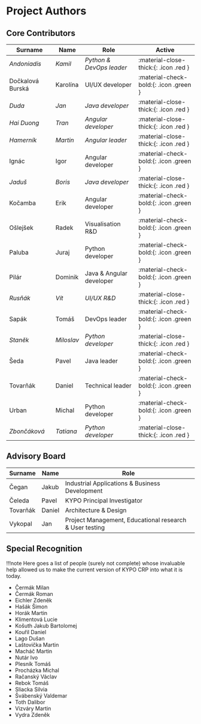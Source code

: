 # Project Authors

## Core Contributors

| Surname | Name | Role | Active |
| ------ | ------ | ------ | ------ |
| *Andoniadis* | *Kamil* | *Python & DevOps leader* | :material-close-thick:{: .icon .red } |
| Dočkalová Burská | Karolína | UI/UX developer | :material-check-bold:{: .icon .green } |
| *Duda* | *Jan* | *Java developer* | :material-close-thick:{: .icon .red } |
| *Hai Duong* | *Tran* | *Angular developer* | :material-close-thick:{: .icon .red } |
| *Hamerník* | *Martin* | *Angular leader* | :material-close-thick:{: .icon .red } |
| Ignác | Igor | Angular developer | :material-check-bold:{: .icon .green } |
| *Jaduš* | *Boris* | *Java developer* | :material-close-thick:{: .icon .red } |
| Kočamba | Erik | Angular developer | :material-check-bold:{: .icon .green } |
| Ošlejšek | Radek |  Visualisation R&D | :material-check-bold:{: .icon .green } |
| Paluba | Juraj | Python developer | :material-check-bold:{: .icon .green } |
| Pilár | Dominik | Java & Angular developer | :material-check-bold:{: .icon .green } |
| *Rusňák* | *Vít* | *UI/UX R&D* | :material-close-thick:{: .icon .red } |
| Sapák | Tomáš | DevOps leader | :material-check-bold:{: .icon .green } |
| *Staněk* | *Miloslav* | *Python developer* | :material-close-thick:{: .icon .red } |
| Šeda | Pavel | Java leader | :material-check-bold:{: .icon .green } |
| Tovarňák| Daniel | Technical leader | :material-check-bold:{: .icon .green } |
| Urban | Michal | Python developer | :material-check-bold:{: .icon .green } |
| *Zbončáková* | *Tatiana* | *Python developer* | :material-close-thick:{: .icon .red } |

## Advisory Board

| Surname | Name | Role |
| ------ | ------ | ------ |
| Čegan | Jakub | Industrial Applications & Business Development |
| Čeleda | Pavel | KYPO Principal Investigator |
| Tovarňák| Daniel |  Architecture & Design |
| Vykopal | Jan | Project Management, Educational research & User testing |

## Special Recognition

!!!note
    Here goes a list of people (surely not complete) whose invaluable help allowed us to make the current version of KYPO CRP into what it is today.

- Čermák Milan
- Čermák Roman
- Eichler Zdeněk
- Hašák Šimon
- Horák Martin
- Klimentová Lucie
- Košuth Jakub Bartolomej
- Kouřil Daniel
- Lago Dušan
- Laštovička Martin
- Macháč Martin
- Nutár Ivo
- Plesník  Tomáš
- Procházka Michal
- Račanský Václav
- Rebok Tomáš
- Sliacka Silvia
- Švábenský Valdemar
- Toth Dalibor
- Vizváry Martin
- Vydra Zdeněk
